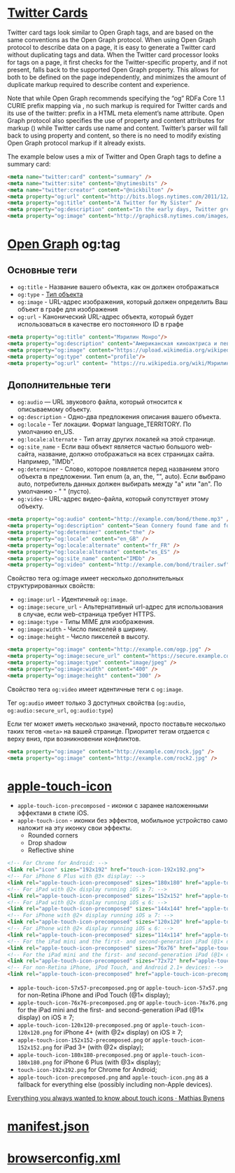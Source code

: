 # [Twitter Cards](https://developer.twitter.com/en/docs/twitter-for-websites/cards/guides/getting-started)

Twitter card tags look similar to Open Graph tags, and are based on the same conventions as the Open Graph protocol. When using Open Graph protocol to describe data on a page, it is easy to generate a Twitter card without duplicating tags and data. When the Twitter card processor looks for tags on a page, it first checks for the Twitter-specific property, and if not present, falls back to the supported Open Graph property. This allows for both to be defined on the page independently, and minimizes the amount of duplicate markup required to describe content and experience.

Note that while Open Graph recommends specifying the “og” RDFa Core 1.1 CURIE prefix mapping via <html prefix="og: http://ogp.me/ns#">, no such markup is required for Twitter cards and its use of the twitter: prefix in a HTML meta element’s name attribute. Open Graph protocol also specifies the use of property and content attributes for markup (<meta property="og:image" content="http://example.com/ogp.jpg"/>) while Twitter cards use name and content. Twitter’s parser will fall back to using property and content, so there is no need to modify existing Open Graph protocol markup if it already exists.

The example below uses a mix of Twitter and Open Graph tags to define a summary card:

```html
<meta name="twitter:card" content="summary" />
<meta name="twitter:site" content="@nytimesbits" />
<meta name="twitter:creator" content="@nickbilton" />
<meta property="og:url" content="http://bits.blogs.nytimes.com/2011/12/08/a-twitter-for-my-sister/" />
<meta property="og:title" content="A Twitter for My Sister" />
<meta property="og:description" content="In the early days, Twitter grew so quickly that it was almost impossible to add new features because engineers spent their time trying to keep the rocket ship from stalling." />
<meta property="og:image" content="http://graphics8.nytimes.com/images/2011/12/08/technology/bits-newtwitter/bits-newtwitter-tmagArticle.jpg" />
```


# [Open Graph](https://ruogp.me/) og:tag
## Основные теги
- `og:title` - Название вашего объекта, как он должен отображаться
- `og:type` - [Тип объектa](https://ruogp.me/#types)
- `og:image` - URL-адрес изображения, который должен определить Ваш объект в графе для изображения
- `og:url` - Канонический URL-адрес объекта, который будет использоваться в качестве его постоянного ID в графе

```html
<meta property="og:title" content="Мэрилин Монро"/>
<meta property="og:description" content="Американская киноактриса и певица"/>
<meta property="og:image" content="https://upload.wikimedia.org/wikipedia/commons/thumb/2/27/Marilyn_Monroe_-_publicity.JPG/210px-Marilyn_Monroe_-_publicity.JPG"/>
<meta property="og:type" content="profile"/>
<meta property="og:url" content= "https://ru.wikipedia.org/wiki/Мэрилин_Монро" />
```

## Дополнительные теги
- `og:audio` — URL звукового файла, который относится к описываемому объекту.
- `og:description` - Одно-два предложения описания вашего объекта.
- `og:locale` - Тег локации. Формат language_TERRITORY. По умолчанию en_US.
- `og:locale:alternate` - Тип array других локалей на этой странице.
- `og:site_name` - Если ваш объект является частью большого web-сайта, название, должно отображаться на всех страницах сайта. Например, "IMDb".
- `og:determiner` - Слово, которое появляется перед названием этого объекта в предложении. Тип enum (a, an, the, "", auto). Если выбрано auto, потребитель данных должен выбирать между "a" или "an". По умолчанию - " " (пусто).
- `og:video` - URL-адрес видео-файла, который сопутствует этому объекту.

```html
<meta property="og:audio" content="http://example.com/bond/theme.mp3" />
<meta property="og:description" content="Sean Connery found fame and fortune as the suave, sophisticated British agent, James Bond." />
<meta property="og:determiner" content="the" />
<meta property="og:locale" content="en_GB" />
<meta property="og:locale:alternate" content="fr_FR" />
<meta property="og:locale:alternate" content="es_ES" />
<meta property="og:site_name" content="IMDb" />
<meta property="og:video" content="http://example.com/bond/trailer.swf" />
```

Свойство тега og:image имеет несколько дополнительных структурированных свойств:

- `og:image:url` - Идентичный `og:image`.
- `og:image:secure_url` - Альтернативный url-адрес для использования в случае, если web-страница требует HTTPS.
- `og:image:type` - Типы MIME для изображения.
- `og:image:width` - Число пикселей в ширину.
- `og:image:height` - Число пикселей в высоту.

```html
<meta property="og:image" content="http://example.com/ogp.jpg" />
<meta property="og:image:secure_url" content="https://secure.example.com/ogp.jpg" />
<meta property="og:image:type" content="image/jpeg" />
<meta property="og:image:width" content="400" />
<meta property="og:image:height" content="300" />
```

Свойство тега `og:video` имеет идентичные теги с `og:image`.

Тег `og:audio` имеет только 3 доступных свойства (`og:audio`, `og:audio:secure_url`, `og:audio:type`)

Если тег может иметь несколько значений, просто поставьте несколько таких тегов ``<meta>`` на вашей странице. Приоритет тегам отдается с верху вниз, при возникновении конфликтов.

```html
<meta property="og:image" content="http://example.com/rock.jpg" />
<meta property="og:image" content="http://example.com/rock2.jpg" />
```

# [apple-touch-icon](https://developer.apple.com/library/archive/documentation/AppleApplications/Reference/SafariWebContent/ConfiguringWebApplications/ConfiguringWebApplications.html)

- `apple-touch-icon-precomposed` - иконки с заранее наложенными эффектами в стиле iOS.
- `apple-touch-icon` - иконки без эффектов, мобильное устройство само наложит на эту иконку свои эффекты.
    - Rounded corners
    - Drop shadow
    - Reflective shine

```html
<!-- For Chrome for Android: -->
<link rel="icon" sizes="192x192" href="touch-icon-192x192.png">
<!-- For iPhone 6 Plus with @3× display: -->
<link rel="apple-touch-icon-precomposed" sizes="180x180" href="apple-touch-icon-180x180-precomposed.png">
<!-- For iPad with @2× display running iOS ≥ 7: -->
<link rel="apple-touch-icon-precomposed" sizes="152x152" href="apple-touch-icon-152x152-precomposed.png">
<!-- For iPad with @2× display running iOS ≤ 6: -->
<link rel="apple-touch-icon-precomposed" sizes="144x144" href="apple-touch-icon-144x144-precomposed.png">
<!-- For iPhone with @2× display running iOS ≥ 7: -->
<link rel="apple-touch-icon-precomposed" sizes="120x120" href="apple-touch-icon-120x120-precomposed.png">
<!-- For iPhone with @2× display running iOS ≤ 6: -->
<link rel="apple-touch-icon-precomposed" sizes="114x114" href="apple-touch-icon-114x114-precomposed.png">
<!-- For the iPad mini and the first- and second-generation iPad (@1× display) on iOS ≥ 7: -->
<link rel="apple-touch-icon-precomposed" sizes="76x76" href="apple-touch-icon-76x76-precomposed.png">
<!-- For the iPad mini and the first- and second-generation iPad (@1× display) on iOS ≤ 6: -->
<link rel="apple-touch-icon-precomposed" sizes="72x72" href="apple-touch-icon-72x72-precomposed.png">
<!-- For non-Retina iPhone, iPod Touch, and Android 2.1+ devices: -->
<link rel="apple-touch-icon-precomposed" href="apple-touch-icon-precomposed.png"><!-- 57×57px -->
```

- `apple-touch-icon-57x57-precomposed.png` or `apple-touch-icon-57x57.png` for non-Retina iPhone and iPod Touch (@1× display);
- `apple-touch-icon-76x76-precomposed.png` or `apple-touch-icon-76x76.png` for the iPad mini and the first- and second-generation iPad (@1× display) on iOS ≥ 7;
- `apple-touch-icon-120x120-precomposed.png` or `apple-touch-icon-120x120.png` for iPhone 4+ (with @2× display) on iOS ≥ 7;
- `apple-touch-icon-152x152-precomposed.png` or `apple-touch-icon-152x152.png` for iPad 3+ (with @2× display);
- `apple-touch-icon-180x180-precomposed.png` or `apple-touch-icon-180x180.png` for iPhone 6 Plus (with @3× display);
- `touch-icon-192x192.png` for Chrome for Android;
- `apple-touch-icon-precomposed.png` and `apple-touch-icon.png` as a fallback for everything else (possibly including non-Apple devices).

[Everything you always wanted to know about touch icons · Mathias Bynens](https://mathiasbynens.be/notes/touch-icons)
# [manifest.json](https://developer.mozilla.org/en-US/docs/Web/Manifest)

# [browserconfig.xml](https://msdn.microsoft.com/en-us/library/ie/dn455106.aspx)

